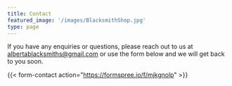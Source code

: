 ```yaml
---
title: Contact
featured_image: '/images/BlacksmithShop.jpg'
type: page
---
```



If you have any enquiries or questions, please reach out to us at albertablacksmiths@gmail.com or use the form below and we will get back to you soon.

{{< form-contact action="https://formspree.io/f/mjkgnolp"  >}}
